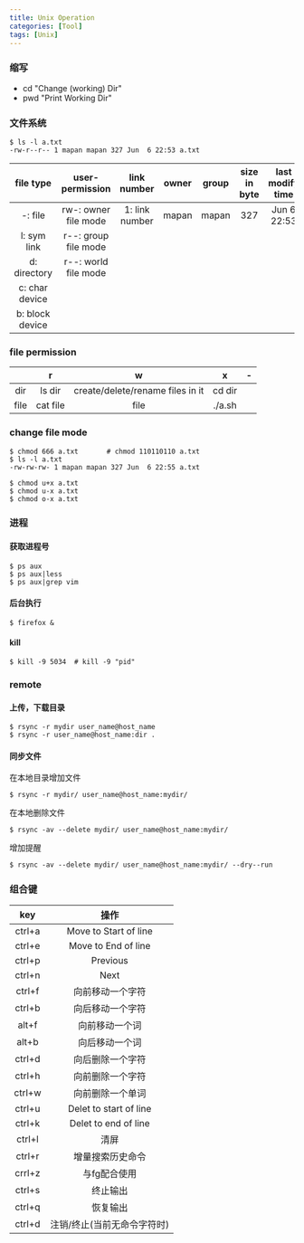 ```yaml
---
title: Unix Operation
categories: [Tool]
tags: [Unix]
---
```


### 缩写

* cd "Change (working) Dir"
* pwd "Print Working Dir"

### 文件系统

    $ ls -l a.txt
    -rw-r--r-- 1 mapan mapan 327 Jun  6 22:53 a.txt

|     file type    |    user-permission     |  link number     | owner  | group | size in byte | last modify time | file name |
|:----------------:|:----------------------:|:----------------:|:------:|:-----:|:------------:|:----------------:|:---------:|
| -: file          |  rw-: owner file mode  |  1: link number  | mapan  | mapan | 327          | Jun 6 22:53      | a.txt     |
| l: sym link      |  r--: group file mode  |                  |        |       |              |                  |           |
| d: directory     |  r--: world file mode  |                  |        |       |              |                  |           |
| c: char device   |                        |                  |        |       |              |                  |           |
| b: block device  |                        |                  |        |       |              |                  |           |

### file permission

|      |    r     |  w                               |    x   | - |
|:----:|:--------:|:--------------------------------:|:------:|:-:|
| dir  | ls dir   | create/delete/rename files in it | cd dir |   |
| file | cat file | file                             | ./a.sh |   |

### change file mode

    $ chmod 666 a.txt       # chmod 110110110 a.txt
    $ ls -l a.txt
    -rw-rw-rw- 1 mapan mapan 327 Jun  6 22:55 a.txt

    $ chmod u+x a.txt
    $ chmod u-x a.txt
    $ chmod o-x a.txt

### 进程

#### 获取进程号

    $ ps aux
    $ ps aux|less
    $ ps aux|grep vim

#### 后台执行

    $ firefox &

#### kill

    $ kill -9 5034  # kill -9 "pid"


### remote

#### 上传，下载目录

    $ rsync -r mydir user_name@host_name
    $ rsync -r user_name@host_name:dir .

#### 同步文件

在本地目录增加文件

    $ rsync -r mydir/ user_name@host_name:mydir/

在本地删除文件

    $ rsync -av --delete mydir/ user_name@host_name:mydir/

增加提醒

    $ rsync -av --delete mydir/ user_name@host_name:mydir/ --dry--run

### 组合键

|  key   |          操作               |
|:------:|:---------------------------:|
| ctrl+a |  Move to Start of line      |
| ctrl+e |  Move to End of line        |
| ctrl+p |  Previous                   |
| ctrl+n |  Next                       |
| ctrl+f |  向前移动一个字符           |
| ctrl+b |  向后移动一个字符           |
| alt+f  |  向前移动一个词             |
| alt+b  |  向后移动一个词             |
| ctrl+d |  向后删除一个字符           |
| ctrl+h |  向前删除一个字符           |
| ctrl+w |  向前删除一个单词           |
| ctrl+u |  Delet to start of line     |
| ctrl+k |  Delet to end of line       |
| ctrl+l |  清屏                       |
| ctrl+r |  增量搜索历史命令           |
| crrl+z |  与fg配合使用               |
| ctrl+s |  终止输出                   |
| ctrl+q |  恢复输出                   |
| ctrl+d |  注销/终止(当前无命令字符时)|
